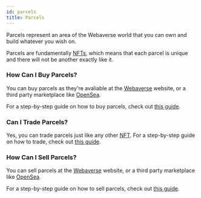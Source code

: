 ```yaml
---
id: parcels 
title: Parcels 
---
```


Parcels represent an area of the Webaverse world that you can own and build whatever you wish on.

Parcels are fundamentally [NFTs](./nfts), which means that each parcel is unique and there will not be another exactly like it.

### How Can I Buy Parcels?

You can buy parcels as they're avaliable at the [Webaverse](https://webaverse.com) website, or a third party marketplace like [OpenSea](https://opensea.io/).

For a step-by-step guide on how to buy parcels, check out [this guide](../market/nfts-guide).

### Can I Trade Parcels?

Yes, you can trade parcels just like any other [NFT](./nfts). For a step-by-step guide on how to trade, check out [this guide](../market/trade-guide).

### How Can I Sell Parcels?

You can sell parcels at the [Webaverse](https://webaverse.com) website, or a third party marketplace like [OpenSea](https://opensea.io/).

For a step-by-step guide on how to sell parcels, check out [this guide](../market/nfts-guide).
